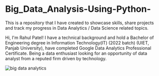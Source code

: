 # Big_Data_Analysis-Using-Python-
This is a repository that I have created to showcase skills, share projects and track my progress in Data Analytics / Data Science related topics.


Hi, I'm Rahul Patel! I have a technical background and hold a Bachelor of Engineering degree in Information Technology(IT) (2022 batch) (UIET, Panjab University), have completed Google Data Analytics Professional Certificate. 
Being a data enthusiast looking for an opportunity of data analyst from a reputed firm driven by
technology.



![big data analytics](https://user-images.githubusercontent.com/98198570/170853388-65576899-b140-4dff-814f-d2631624d9e8.png)

